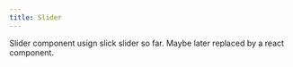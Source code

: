 ```yaml
---
title: Slider
---
```


Slider component usign slick slider so far. Maybe later replaced by a react component.